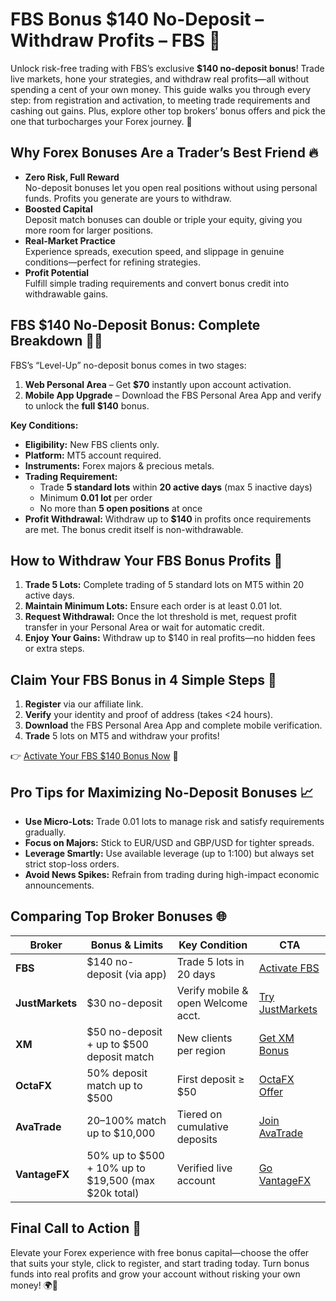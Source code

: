 # FBS Bonus $140 No-Deposit – Withdraw Profits – FBS 🎁

Unlock risk-free trading with FBS’s exclusive **$140 no-deposit bonus**! Trade live markets, hone your strategies, and withdraw real profits—all without spending a cent of your own money. This guide walks you through every step: from registration and activation, to meeting trade requirements and cashing out gains. Plus, explore other top brokers’ bonus offers and pick the one that turbocharges your Forex journey. 🚀

## Why Forex Bonuses Are a Trader’s Best Friend 🔥

- **Zero Risk, Full Reward**  
  No-deposit bonuses let you open real positions without using personal funds. Profits you generate are yours to withdraw.  
- **Boosted Capital**  
  Deposit match bonuses can double or triple your equity, giving you more room for larger positions.  
- **Real-Market Practice**  
  Experience spreads, execution speed, and slippage in genuine conditions—perfect for refining strategies.  
- **Profit Potential**  
  Fulfill simple trading requirements and convert bonus credit into withdrawable gains.

## FBS $140 No-Deposit Bonus: Complete Breakdown 🕵️‍♂️

FBS’s “Level-Up” no-deposit bonus comes in two stages:

1. **Web Personal Area** – Get **$70** instantly upon account activation.  
2. **Mobile App Upgrade** – Download the FBS Personal Area App and verify to unlock the **full $140** bonus.

**Key Conditions:**  
- **Eligibility:** New FBS clients only.  
- **Platform:** MT5 account required.  
- **Instruments:** Forex majors & precious metals.  
- **Trading Requirement:**  
  - Trade **5 standard lots** within **20 active days** (max 5 inactive days)  
  - Minimum **0.01 lot** per order  
  - No more than **5 open positions** at once  
- **Profit Withdrawal:** Withdraw up to **$140** in profits once requirements are met. The bonus credit itself is non-withdrawable.

## How to Withdraw Your FBS Bonus Profits 💸

1. **Trade 5 Lots:** Complete trading of 5 standard lots on MT5 within 20 active days.  
2. **Maintain Minimum Lots:** Ensure each order is at least 0.01 lot.  
3. **Request Withdrawal:** Once the lot threshold is met, request profit transfer in your Personal Area or wait for automatic credit.  
4. **Enjoy Your Gains:** Withdraw up to $140 in real profits—no hidden fees or extra steps.

## Claim Your FBS Bonus in 4 Simple Steps 📝

1. **Register** via our affiliate link.  
2. **Verify** your identity and proof of address (takes <24 hours).  
3. **Download** the FBS Personal Area App and complete mobile verification.  
4. **Trade** 5 lots on MT5 and withdraw your profits!

👉 [Activate Your FBS $140 Bonus Now](https://fbs.partners?ibl=587836&ibp=21398815) 🌟

## Pro Tips for Maximizing No-Deposit Bonuses 📈

- **Use Micro-Lots:** Trade 0.01 lots to manage risk and satisfy requirements gradually.  
- **Focus on Majors:** Stick to EUR/USD and GBP/USD for tighter spreads.  
- **Leverage Smartly:** Use available leverage (up to 1:100) but always set strict stop-loss orders.  
- **Avoid News Spikes:** Refrain from trading during high-impact economic announcements.

## Comparing Top Broker Bonuses 🌐

| Broker         | Bonus & Limits                                     | Key Condition                   | CTA                                               |
|----------------|----------------------------------------------------|---------------------------------|---------------------------------------------------|
| **FBS**        | $140 no-deposit (via app)                          | Trade 5 lots in 20 days         | [Activate FBS](https://fbs.partners?ibl=587836&ibp=21398815) |
| **JustMarkets**| $30 no-deposit                                     | Verify mobile & open Welcome acct.| [Try JustMarkets](https://one.justmarkets.link/a/79iqw0j6nj)   |
| **XM**         | $50 no-deposit + up to $500 deposit match          | New clients per region          | [Get XM Bonus](https://clicks.pipaffiliates.com/c?c=589901&l=en&p=0) |
| **OctaFX**     | 50% deposit match up to $500                       | First deposit ≥ $50             | [OctaFX Offer](https://my.octafx.com/open-account/?refid=ib35647800) |
| **AvaTrade**   | 20–100% match up to $10,000                        | Tiered on cumulative deposits   | [Join AvaTrade](https://www.avatrade.com?versionId=10301&tag=194438) |
| **VantageFX**  | 50% up to $500 + 10% up to $19,500 (max $20k total)| Verified live account           | [Go VantageFX](https://www.vantagemarkets.com/?affid=NzA0NTc=)       |

## Final Call to Action 🚀

Elevate your Forex experience with free bonus capital—choose the offer that suits your style, click to register, and start trading today. Turn bonus funds into real profits and grow your account without risking your own money! 🌍💸
